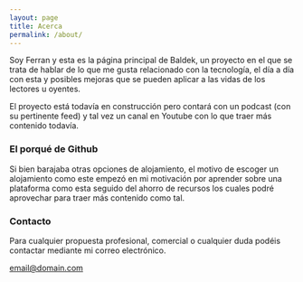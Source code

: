 ```yaml
---
layout: page
title: Acerca
permalink: /about/
---
```


Soy Ferran y esta es la página principal de Baldek, un proyecto en el que se trata de hablar de lo que
me gusta relacionado con la tecnología, el día a día con esta y posibles mejoras que se pueden aplicar
a las vidas de los lectores u oyentes.

El proyecto está todavía en construcción pero contará con un podcast (con su pertinente feed) y tal vez
un canal en Youtube con lo que traer más contenido todavía.

### El porqué de Github

Si bien barajaba otras opciones de alojamiento, el motivo de escoger un alojamiento como este empezó en 
mi motivación por aprender sobre una plataforma como esta seguido del ahorro de recursos los cuales 
podré aprovechar para traer más contenido como tal.

### Contacto

Para cualquier propuesta profesional, comercial o cualquier duda podéis contactar mediante mi correo electrónico.

[email@domain.com](mailto:esparzaferran@gmail.com)
